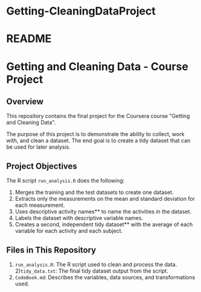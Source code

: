 # Getting-CleaningDataProject
# README
# Getting and Cleaning Data - Course Project

## Overview

This repository contains the final project for the Coursera course "Getting and Cleaning Data".

The purpose of this project is to demonstrate the ability to collect, work with, and clean a dataset. The end goal is to create a tidy dataset that can be used for later analysis.

## Project Objectives

The R script `run_analysis.R` does the following:

1. Merges the training and the test datasets to create one dataset.
2. Extracts only the measurements on the mean and standard deviation for each measurement.
3. Uses descriptive activity names** to name the activities in the dataset.
4. Labels the dataset with descriptive variable names.
5. Creates a second, independent tidy dataset** with the average of each variable for each activity and each subject.

## Files in This Repository

1) `run_analysis.R`: The R script used to clean and process the data.
2)`tidy_data.txt`: The final tidy dataset output from the script.
3) `CodeBook.md`: Describes the variables, data sources, and transformations used.


